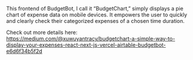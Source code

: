 This frontend of BudgetBot, I call it “BudgetChart,” simply displays a pie chart of expense data on mobile devices. It empowers the user to quickly and clearly check their categorized expenses of a chosen time duration.

Check out more details here: https://medium.com/@xuwuyantracy/budgetchart-a-simple-way-to-display-your-expenses-react-next-js-vercel-airtable-budgetbot-e6d6f34b5f2d

